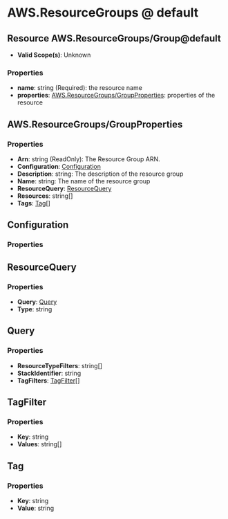 # AWS.ResourceGroups @ default

## Resource AWS.ResourceGroups/Group@default
* **Valid Scope(s)**: Unknown
### Properties
* **name**: string (Required): the resource name
* **properties**: [AWS.ResourceGroups/GroupProperties](#awsresourcegroupsgroupproperties): properties of the resource

## AWS.ResourceGroups/GroupProperties
### Properties
* **Arn**: string (ReadOnly): The Resource Group ARN.
* **Configuration**: [Configuration](#configuration)
* **Description**: string: The description of the resource group
* **Name**: string: The name of the resource group
* **ResourceQuery**: [ResourceQuery](#resourcequery)
* **Resources**: string[]
* **Tags**: [Tag](#tag)[]

## Configuration
### Properties

## ResourceQuery
### Properties
* **Query**: [Query](#query)
* **Type**: string

## Query
### Properties
* **ResourceTypeFilters**: string[]
* **StackIdentifier**: string
* **TagFilters**: [TagFilter](#tagfilter)[]

## TagFilter
### Properties
* **Key**: string
* **Values**: string[]

## Tag
### Properties
* **Key**: string
* **Value**: string

